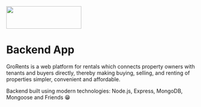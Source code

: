 <img src="https://user-images.githubusercontent.com/73666943/206369188-28ff03cb-1636-4bb3-a338-7c9486f3f2fc.png" width="200" height="60" />

# Backend App

GroRents is a web platform for rentals which connects property owners with tenants and buyers directly, thereby making buying, selling, and renting of properties simpler, convenient and affordable.

Backend built using modern technologies: Node.js, Express, MongoDB, Mongoose and Friends 😁
<br>
